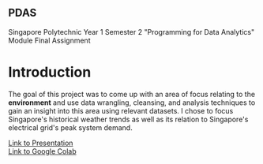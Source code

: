 ## PDAS
Singapore Polytechnic Year 1 Semester 2 "Programming for Data Analytics" Module Final Assignment

# Introduction
The goal of this project was to come up with an area of focus relating to the **environment** and use data wrangling, cleansing, and analysis techniques to gain an insight into this area using relevant datasets. I chose to focus Singapore's historical weather trends as well as its relation to Singapore's electrical grid's peak system demand.

[Link to Presentation](https://docs.google.com/presentation/d/1FTPrzrci1PgO3YxOjmy0_Ir4EXJvradY/edit?usp=sharing&ouid=115111064319865742403&rtpof=true&sd=true)\
[Link to Google Colab](https://colab.research.google.com/drive/19inyV2ZzRiLrVecuEddCDC0X27dextLx#scrollTo=Rh_lgWNVgw3J&line=1&uniqifier=1)
